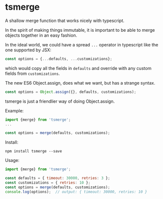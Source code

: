 # tsmerge
A shallow merge function that works nicely with typescript.

In the spirit of making things immutable, it is important to be able to merge objects together in an easy fashion.

In the ideal world, we could have a spread `...` operator in typescript like the one supported by JSX:
```javascript
const options = {...defaults, ...customizations};
```
which would copy all the fields in `defaults` and override with any custom fields from `customizations`.

The new ES6 Object.assign, does what we want, but has a strange syntax.
```javascript
const options = Object.assign({}, defaults, customizations);
```

tsmerge is just a friendlier way of doing Object.assign.

Example:
```javascript
import {merge} from 'tsmerge';
...

const options = merge(defaults, customizations);
```

Install:
```
npm install tsmerge --save
```

Usage:
```javascript
import {merge} from 'tsmerge';

const defaults = { timeout: 30000, retries: 3 };
const customizations = { retries: 10 };
const options = merge(defaults, customizations);
console.log(options);  // output: { timeout: 30000, retries: 10 }
```

